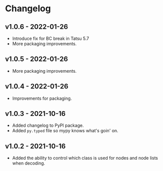# Changelog

## v1.0.6 - 2022-01-26

- Introduce fix for BC break in Tatsu 5.7
- More packaging improvements.

## v1.0.5 - 2022-01-26

- More packaging improvements.

## v1.0.4 - 2022-01-26

- Improvements for packaging.

## v1.0.3 - 2021-10-16

- Added changelog to PyPI package.
- Added `py.typed` file so mypy knows what's goin' on.

## v1.0.2 - 2021-10-16

- Added the ability to control which class is used for nodes and node lists when decoding.
